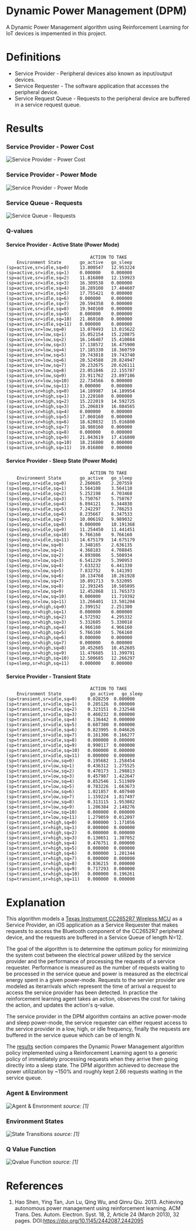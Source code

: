 # Dynamic Power Management (DPM)

A Dynamic Power Management algorithm using Reinforcement Learning for IoT devices is impemented in this project.

# Definitions 

- Service Provider - Peripheral devices also known as input/output devices.
- Service Requester - The software application that accesses the peripheral device.
- Service Request Queue - Requests to the peripheral device are buffered in a service request queue.

# Results

### Service Provider - Power Cost
![Service Provider - Power Cost](images/ServiceProviderPowerCost.png)

### Service Provider - Power Mode
![Service Provider - Power Mode](images/ServiceProviderPowerMode.png)

### Service Queue - Requests
![Service Queue - Requests](images/ServiceQueueRequests.png)


### Q-values

#### Service Provider - Active State (Power Mode)
                                    ACTION TO TAKE
        Environment State       go_active   go_sleep
    (sp=active,sr=idle,sq=0)    13.800547   12.953224
    (sp=active,sr=idle,sq=1)    0.000000    0.000000
    (sp=active,sr=idle,sq=2)    11.816800   12.159923
    (sp=active,sr=idle,sq=3)    16.309538   0.000000
    (sp=active,sr=idle,sq=4)    18.289108   17.404607
    (sp=active,sr=idle,sq=5)    17.755421   0.000000
    (sp=active,sr=idle,sq=6)    0.000000    0.000000
    (sp=active,sr=idle,sq=7)    20.594358   0.000000
    (sp=active,sr=idle,sq=8)    19.940160   0.000000
    (sp=active,sr=idle,sq=9)    0.000000    0.000000
    (sp=active,sr=idle,sq=10)   21.860160   0.000000
    (sp=active,sr=idle,sq=11)   0.000000    0.000000
    (sp=active,sr=low,sq=0)     13.070493   13.015622
    (sp=active,sr=low,sq=1)     15.052154   15.220875
    (sp=active,sr=low,sq=2)     16.146487   15.410084
    (sp=active,sr=low,sq=3)     17.138572   16.475900
    (sp=active,sr=low,sq=4)     17.185330   18.360759
    (sp=active,sr=low,sq=5)     19.743818   19.743740
    (sp=active,sr=low,sq=6)     20.524588   20.824947
    (sp=active,sr=low,sq=7)     20.232675   20.626111
    (sp=active,sr=low,sq=8)     23.051846   22.155787
    (sp=active,sr=low,sq=9)     23.911762   23.897186
    (sp=active,sr=low,sq=10)    22.734566   0.000000
    (sp=active,sr=low,sq=11)    0.000000    0.000000
    (sp=active,sr=high,sq=0)    14.189987   14.189954
    (sp=active,sr=high,sq=1)    13.220160   0.000000
    (sp=active,sr=high,sq=2)    15.222019   14.592725
    (sp=active,sr=high,sq=3)    15.206819   16.084565
    (sp=active,sr=high,sq=4)    0.000000    0.000000
    (sp=active,sr=high,sq=5)    17.060160   0.000000
    (sp=active,sr=high,sq=6)    18.620832   15.016800
    (sp=active,sr=high,sq=7)    18.980160   0.000000
    (sp=active,sr=high,sq=8)    0.000000    0.000000
    (sp=active,sr=high,sq=9)    21.043619   17.416800
    (sp=active,sr=high,sq=10)   18.216800   0.000000
    (sp=active,sr=high,sq=11)   19.016800   0.000000


#### Service Provider - Sleep State (Power Mode)

                                    ACTION TO TAKE
        Environment State       go_active   go_sleep
    (sp=sleep,sr=idle,sq=0)     2.260685    2.207559
    (sp=sleep,sr=idle,sq=1)     3.564108    3.564110
    (sp=sleep,sr=idle,sq=2)     5.252198    4.703468
    (sp=sleep,sr=idle,sq=3)     5.750767    5.750767
    (sp=sleep,sr=idle,sq=4)     6.894121    6.344838
    (sp=sleep,sr=idle,sq=5)     7.242297    7.786253
    (sp=sleep,sr=idle,sq=6)     8.235667    8.347533
    (sp=sleep,sr=idle,sq=7)     10.006192   9.989032
    (sp=sleep,sr=idle,sq=8)     0.000000    10.191368
    (sp=sleep,sr=idle,sq=9)     11.254450   11.441451
    (sp=sleep,sr=idle,sq=10)    9.766160    9.766160
    (sp=sleep,sr=idle,sq=11)    14.675179   14.675179
    (sp=sleep,sr=low,sq=0)      3.348165    2.636135
    (sp=sleep,sr=low,sq=1)      4.368183    4.708845
    (sp=sleep,sr=low,sq=2)      4.893086    5.508934
    (sp=sleep,sr=low,sq=3)      6.541229    5.390953
    (sp=sleep,sr=low,sq=4)      7.633232    6.441330
    (sp=sleep,sr=low,sq=5)      7.832752    9.141393
    (sp=sleep,sr=low,sq=6)      10.134768   10.261928
    (sp=sleep,sr=low,sq=7)      10.891713   9.532095
    (sp=sleep,sr=low,sq=8)      12.393245   10.505895
    (sp=sleep,sr=low,sq=9)      12.452868   11.765373
    (sp=sleep,sr=low,sq=10)     0.000000    11.719392
    (sp=sleep,sr=low,sq=11)     13.266401   13.501204
    (sp=sleep,sr=high,sq=0)     2.399152    2.251380
    (sp=sleep,sr=high,sq=1)     0.000000    0.000000
    (sp=sleep,sr=high,sq=2)     4.572592    4.295332
    (sp=sleep,sr=high,sq=3)     5.332685    5.330018
    (sp=sleep,sr=high,sq=4)     4.966160    4.966160
    (sp=sleep,sr=high,sq=5)     5.766160    5.766160
    (sp=sleep,sr=high,sq=6)     0.000000    0.000000
    (sp=sleep,sr=high,sq=7)     0.000000    0.000000
    (sp=sleep,sr=high,sq=8)     10.452685   10.452685
    (sp=sleep,sr=high,sq=9)     11.476685   11.399791
    (sp=sleep,sr=high,sq=10)    12.500685   12.266297
    (sp=sleep,sr=high,sq=11)    0.000000    0.000000


#### Service Provider - Transient State

                                    ACTION TO TAKE
        Environment State           go_active   go_sleep
    (sp=transient,sr=idle,sq=0)    0.028259  0.000000
    (sp=transient,sr=idle,sq=1)    0.285126  0.000000
    (sp=transient,sr=idle,sq=2)    0.323151  0.232548
    (sp=transient,sr=idle,sq=3)    0.460232  0.000000
    (sp=transient,sr=idle,sq=4)    0.136442  0.000000
    (sp=transient,sr=idle,sq=5)    0.607380  0.000000
    (sp=transient,sr=idle,sq=6)    0.823995  0.046626
    (sp=transient,sr=idle,sq=7)    0.161306  0.166277
    (sp=transient,sr=idle,sq=8)    0.000000  0.000000
    (sp=transient,sr=idle,sq=9)    0.990117  0.000000
    (sp=transient,sr=idle,sq=10)   0.000000  0.000000
    (sp=transient,sr=idle,sq=11)   0.000000  0.000000
    (sp=transient,sr=low,sq=0)     0.195682  1.258454
    (sp=transient,sr=low,sq=1)     0.436312  1.275525
    (sp=transient,sr=low,sq=2)     0.470173  1.298813
    (sp=transient,sr=low,sq=3)     0.457987  1.422647
    (sp=transient,sr=low,sq=4)     0.852546  1.511989
    (sp=transient,sr=low,sq=5)     0.783226  1.663673
    (sp=transient,sr=low,sq=6)     1.021857  0.407940
    (sp=transient,sr=low,sq=7)     1.159224  1.817497
    (sp=transient,sr=low,sq=8)     0.313115  1.953082
    (sp=transient,sr=low,sq=9)     1.206384  2.148276
    (sp=transient,sr=low,sq=10)    0.000000  0.000000
    (sp=transient,sr=low,sq=11)    1.279059  0.012097
    (sp=transient,sr=high,sq=0)    0.000000  1.171056
    (sp=transient,sr=high,sq=1)    0.000000  0.000000
    (sp=transient,sr=high,sq=2)    0.000000  0.000000
    (sp=transient,sr=high,sq=3)    0.130651  1.307052
    (sp=transient,sr=high,sq=4)    0.476751  0.000000
    (sp=transient,sr=high,sq=5)    0.000000  0.000000
    (sp=transient,sr=high,sq=6)    0.000000  1.201344
    (sp=transient,sr=high,sq=7)    0.000000  0.000000
    (sp=transient,sr=high,sq=8)    0.836215  0.000000
    (sp=transient,sr=high,sq=9)    0.717293  0.000000
    (sp=transient,sr=high,sq=10)   0.000000  0.196261
    (sp=transient,sr=high,sq=11)   0.000000  0.000000

# Explanation

This algorithm models a [Texas Instrument CC2652R7 Wireless MCU](https://www.ti.com/product/CC2652R7#product-details) 
as a Service Provider, an iOS application as a Service Requester that makes requests to access the Bluetooth component 
of the CC2652R7 peripheral device, and the requests are buffered in a Service Queue of length N=12. 

The goal of the algorithm is to determine the optimum policy for minimizing the system cost between the electrical power utilized by the service provider and the performance of processing the requests of a service requester. Performance is measured as the number of requests waiting to be processed in the service queue and power is measured as the electrical energy spent in a given power-mode. Requests to the servier provider are modeled as iterarrivals which represent the time of arrival a request to access the service provider has been detected. In practice the reinforcement learning agent takes an action, observes the cost for taking the action, and updates the action's q-value.

The service provider in the DPM algorithm contains an active power-mode and sleep power-mode, the service requester can either request access to the service provider in a low, high, or idle frequency, finally the requests are buffered in the service queue which can be of length N.

The [results](#results) section compares the Dynamic Power Management algorithm policy implemented using a Reinforcement Learning agent
to a generic policy of immediately processing requests when they arrive then going directly into a sleep state. The DPM algorithm 
achieved to decrease the power utilization by ~150% and roughly kept 2.66 requests waiting in the service queue.

### Agent & Environment
![Agent & Envronment](images/AgentEnvironment.png)
_source: [1]_

### Environment States
![State Transitions](images/StateDiagram.png)
_source: [1]_

### Q Value Function
![Qvalue Function](images/QValueFunction.png)
_source: [1]_


# References

1. Hao Shen, Ying Tan, Jun Lu, Qing Wu, and Qinru Qiu. 2013. Achieving autonomous power management using reinforcement 
learning. ACM Trans. Des. Autom. Electron. Syst. 18, 2, Article 24 (March 2013), 32 pages. 
DOI:https://doi.org/10.1145/2442087.2442095
